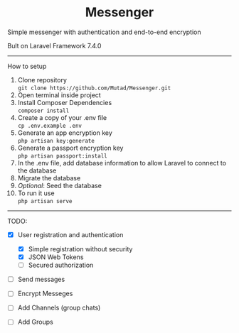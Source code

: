 <h1 align="center">Messenger</h1>
<p>Simple messenger with authentication and end-to-end encryption</p>
<p>Bult on Laravel Framework 7.4.0</p>

<hr>
How to setup

1. Clone repository\
    `git clone https://github.com/Mutad/Messenger.git`
2. Open terminal inside project
3. Install Composer Dependencies\
    `composer install`
4. Create a copy of your .env file\
    `cp .env.example .env`
5. Generate an app encryption key\
    `php artisan key:generate`
6. Generate a passport encryption key\
    `php artisan passport:install`
7. In the .env file, add database information to allow Laravel to connect to the database
8. Migrate the database
9. _Optional_: Seed the database
10. To run it use\
    `php artisan serve`

<hr>

TODO:
- [x] User registration and authentication
  - [x] Simple registration without security
  - [x] JSON Web Tokens 
  - [ ] Secured authorization
- [ ] Send messages
- [ ] Encrypt Messeges
- [ ] Add Channels (group chats)
- [ ] Add Groups

